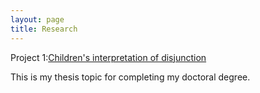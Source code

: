 ```yaml
---
layout: page
title: Research
---
```


Project 1:[Children's interpretation of disjunction](https://github.com/maumitabhaumik/maumitabhaumik.github.io/blob/master/project_1.md)

This is my thesis topic for completing my doctoral degree. 
